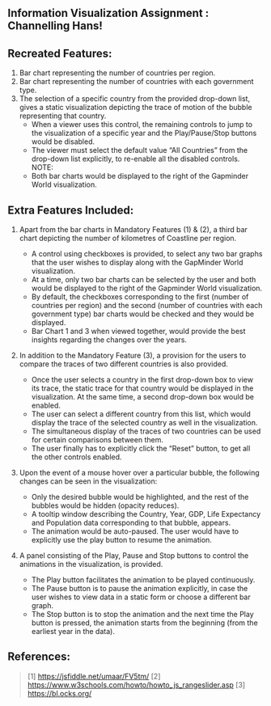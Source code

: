## Information Visualization Assignment : Channelling Hans!

Recreated Features:
-----------------------------
1. Bar chart representing the number of countries per region.
2. Bar chart representing the number of countries with each government type.
3. The selection of a specific country from the provided drop-down list, gives a static visualization depicting the trace of motion of the bubble representing that country.
	- When a viewer uses this control, the remaining controls to jump to the visualization of a specific year and the Play/Pause/Stop buttons would be disabled.
	- The viewer must select the default value “All Countries” from the drop-down list explicitly, to re-enable all the disabled controls.
NOTE:
	- Both bar charts would be displayed to the right of the Gapminder World visualization.


Extra Features Included:
-------------------------
1. Apart from the bar charts in Mandatory Features (1) & (2), a third bar chart depicting the number of kilometres of Coastline per region.
	- A control using checkboxes is provided, to select any two bar graphs that the user wishes to display along with the GapMinder World visualization.
	- At a time, only two bar charts can be selected by the user and both would be displayed to the right of the Gapminder World visualization.
	- By default, the checkboxes corresponding to the first (number of countries per region) and the second (number of countries with each government type) bar charts would be checked and they would be displayed.
	- Bar Chart 1 and 3 when viewed together, would provide the best insights regarding the changes over the years.

2. In addition to the Mandatory Feature (3), a provision for the users to compare the traces of two different countries is also provided.
	- Once the user selects a country in the first drop-down box to view its trace, the static trace for that country would be displayed in the visualization. At the same time, a second drop-down box would be enabled.
	- The user can select a different country from this list, which would display the trace of the selected country as well in the visualization.
	- The simultaneous display of the traces of two countries can be used for certain comparisons between them.
	- The user finally has to explicitly click the “Reset” button, to get all the other controls enabled.

3. Upon the event of a mouse hover over a particular bubble, the following changes can be seen in the visualization:
	- Only the desired bubble would be highlighted, and the rest of the bubbles would be hidden (opacity reduces).
	- A tooltip window describing the Country, Year, GDP, Life Expectancy and Population data corresponding to that bubble, appears.
	- The animation would be auto-paused. The user would have to explicitly use the play button to resume the animation.

4. A panel consisting of the Play, Pause and Stop buttons to control the animations in the visualization, is provided.
	- The Play button facilitates the animation to be played continuously.
	- The Pause button is to pause the animation explicitly, in case the user wishes to view data in a static form or choose a different bar graph.
	- The Stop button is to stop the animation and the next time the Play button is pressed, the animation starts from the beginning (from the earliest year in the data).


References:
------------
>[1] https://jsfiddle.net/umaar/FV5tm/
>[2] https://www.w3schools.com/howto/howto_js_rangeslider.asp
>[3] https://bl.ocks.org/

